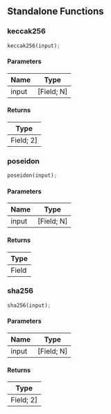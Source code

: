 ## Standalone Functions

### keccak256

```rust
keccak256(input);
```

#### Parameters
| Name | Type |
| --- | --- |
| input | [Field; N] |

#### Returns
| Type |
| --- |
| Field; 2] |

### poseidon

```rust
poseidon(input);
```

#### Parameters
| Name | Type |
| --- | --- |
| input | [Field; N] |

#### Returns
| Type |
| --- |
| Field |

### sha256

```rust
sha256(input);
```

#### Parameters
| Name | Type |
| --- | --- |
| input | [Field; N] |

#### Returns
| Type |
| --- |
| Field; 2] |


